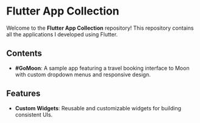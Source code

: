 # Flutter App Collection

Welcome to the **Flutter App Collection** repository! This repository contains all the applications I developed using Flutter.

## Contents

- **#GoMoon**: A sample app featuring a travel booking interface to Moon with custom dropdown menus and responsive design.
 
## Features

- **Custom Widgets**: Reusable and customizable widgets for building consistent UIs.
<!-- - **State Management**: Examples of various state management techniques in Flutter.
- **Responsive Design**: Layouts that adapt to different screen sizes and orientations.
- **Animations**: Smooth and engaging animations to enhance user experience.
- **Networking**: Integration with REST APIs and data handling.
- **Persistence**: Local storage solutions using SQLite and shared preferences. -->

 <!-- [![HitCount](https://hits.dwyl.com/himanshuchopade97/Flutter_Project.svg?style=flat-square&show=unique)](http://hits.dwyl.com/himanshuchopade97/Flutter_Project) -->
